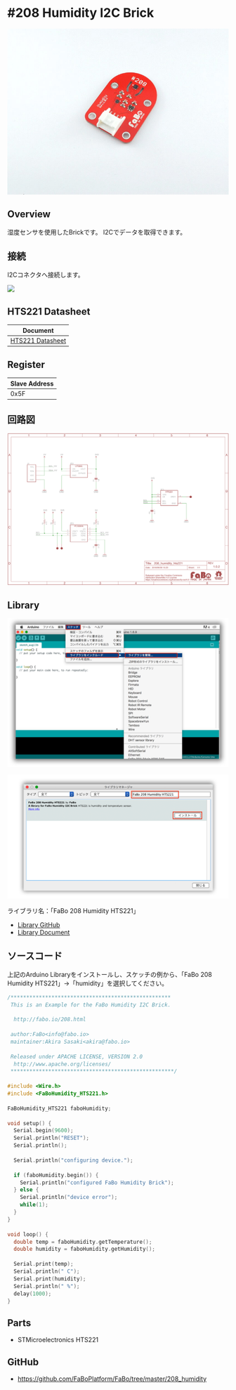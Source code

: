 # #208 Humidity I2C Brick

![](../img/200_i2c/product/208.jpg)
<!--COLORME-->

## Overview
湿度センサを使用したBrickです。
I2Cでデータを取得できます。

## 接続
I2Cコネクタへ接続します。

![](../img/200_i2c/connect208_new_with_arduino.jpg)


## HTS221 Datasheet
| Document |
| -- |
| [HTS221 Datasheet](http://www2.st.com/content/ccc/resource/technical/document/datasheet/4d/9a/9c/ad/25/07/42/34/DM00116291.pdf/files/DM00116291.pdf/jcr:content/translations/en.DM00116291.pdf) |

## Register
| Slave Address |
| -- |
| 0x5F |

## 回路図
![](../img/200_i2c/schematic/208_humidity_hts221.png)

## Library


![](../img/common/install_lib.png)

![](../img/200_i2c/docs/208_humidity_docs_001.png)

  ライブラリ名：「FaBo 208 Humidity HTS221」

- [Library GitHub](https://github.com/FaBoPlatform/FaBoHumidity-HTS221-Library)
- [Library Document](http://fabo.io/doxygen/FaBoHumidity-HTS221-Library/)

## ソースコード

上記のArduino Libraryをインストールし、スケッチの例から、「FaBo 208 Humidity HTS221」→「humidity」を選択してください。

```c
/*************************************************** 
 This is an Example for the FaBo Humidity I2C Brick.

  http://fabo.io/208.html

 author:FaBo<info@fabo.io>
 maintainer:Akira Sasaki<akira@fabo.io>

 Released under APACHE LICENSE, VERSION 2.0
  http://www.apache.org/licenses/
 ****************************************************/

#include <Wire.h>
#include <FaBoHumidity_HTS221.h>

FaBoHumidity_HTS221 faboHumidity;

void setup() {
  Serial.begin(9600);
  Serial.println("RESET");
  Serial.println();

  Serial.println("configuring device.");

  if (faboHumidity.begin()) {
    Serial.println("configured FaBo Humidity Brick");
  } else {
    Serial.println("device error");
    while(1);
  }
}

void loop() { 
  double temp = faboHumidity.getTemperature();
  double humidity = faboHumidity.getHumidity();

  Serial.print(temp);
  Serial.println(" C");
  Serial.print(humidity);
  Serial.println(" %");
  delay(1000);
}
```

## Parts
- STMicroelectronics HTS221

## GitHub
- https://github.com/FaBoPlatform/FaBo/tree/master/208_humidity
